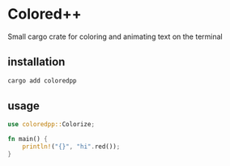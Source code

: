 # Colored++

Small cargo crate for coloring and animating text on the terminal

## installation

```sh
cargo add coloredpp
```

## usage

```rs
use coloredpp::Colorize;

fn main() {
    println!("{}", "hi".red());
}
```
